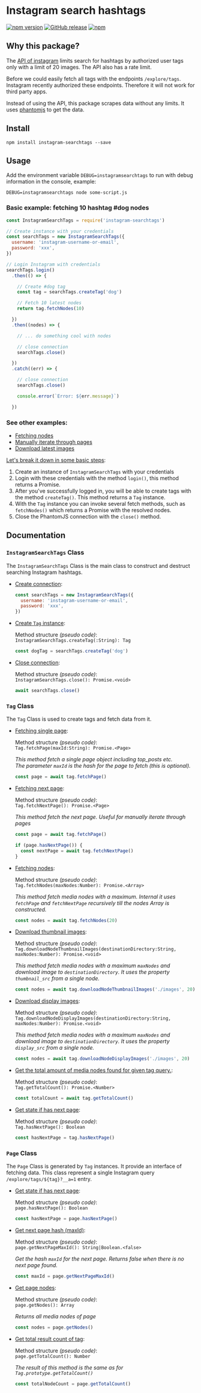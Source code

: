 # Instagram search hashtags

[![npm version](https://badge.fury.io/js/instagram-searchtags.svg)](https://badge.fury.io/js/instagram-searchtags)
[![GitHub release](https://img.shields.io/github/release/ferrybrouwer/instagram-searchtags.svg)](https://github.com/ferrybrouwer/instagram-searchtags)
[![npm](https://img.shields.io/npm/dt/instagram-searchtags.svg)](https://www.npmjs.com/package/instagram-searchtags)


## Why this package?

The [API of instagram](https://www.instagram.com/developer/endpoints/tags/)
limits search for hashtags by authorized user tags only with a limit of 20 images.
The API also has a rate limit.

Before we could easily fetch all tags with the endpoints `/explore/tags`.
Instagram recently authorized these endpoints. Therefore it will not work for
third party apps.


Instead of using the API, this package scrapes data without any limits. It
uses [phantomjs](http://phantomjs.org/) to get the data.


## Install

```
npm install instagram-searchtags --save
```

## Usage

Add the environment variable `DEBUG=instagramsearchtags` to run with debug
information in the console, example:

```
DEBUG=instagramsearchtags node some-script.js
```

### Basic example: fetching 10 hashtag #dog nodes

```javascript
const InstagramSearchTags = require('instagram-searchtags')

// Create instance with your credentials
const searchTags = new InstagramSearchTags({
  username: 'instagram-username-or-email',
  password: 'xxx',
})

// Login Instagram with credentials
searchTags.login()
  .then(() => {

    // Create #dog tag
    const tag = searchTags.createTag('dog')

    // Fetch 10 latest nodes
    return tag.fetchNodes(10)

  })
  .then((nodes) => {

    // ... do something cool with nodes

    // close connection
    searchTags.close()

  })
  .catch((err) => {

    // close connection
    searchTags.close()

    console.error(`Error: ${err.message}`)

  })
```

### See other examples:

- [Fetching nodes](https://github.com/ferrybrouwer/instagram-searchtags/blob/2.0.0/examples/fetch-nodes.md)
- [Manually iterate through pages](https://github.com/ferrybrouwer/instagram-searchtags/blob/2.0.0/examples/manually-iterate-pages.md)
- [Download latest images](https://github.com/ferrybrouwer/instagram-searchtags/blob/2.0.0/examples/download-images.md)

<u>Let's break it down in some basic steps</u>:

  1. Create an instance of `InstagramSearchTags` with your credentials
  2. Login with these credentials with the method `login()`, this method returns a Promise.
  3. After you've successfully logged in, you will be able to create tags with the method `createTag()`. This method returns a `Tag` instance.
  4. With the `Tag` instance you can invoke several fetch methods, such as `fetchNodes()` which returns a Promise with the resolved nodes.
  5. Close the PhantomJS connection with the `close()` method.


## Documentation

### `InstagramSearchTags` Class

The `InstagramSearchTags` Class is the main class to construct and destruct searching Instagram hashtags.

- <u>Create connection</u>:

	```javascript
	const searchTags = new InstagramSearchTags({
	  username: 'instagram-username-or-email',
	  password: 'xxx',
	})
	```

- <u>Create `Tag` instance</u>:

	Method structure _(pseudo code)_:<br />
	`InstagramSearchTags.createTag(:String): Tag`

	```javascript
	const dogTag = searchTags.createTag('dog')
	```

- <u>Close connection</u>:

	Method structure _(pseudo code)_:<br />
	`InstagramSearchTags.close(): Promise.<void>`
	```javascript
	await searchTags.close()
	```

### `Tag` Class

The `Tag` Class is used to create tags and fetch data from it.

- <u>Fetching single page</u>:

	Method structure _(pseudo code)_:<br />
	`Tag.fetchPage(maxId:String): Promise.<Page>`

	*This method fetch a single page object including top_posts etc.<br />
	The parameter `maxId` is the hash for the page to fetch (this is optional).*

	```javascript
	const page = await tag.fetchPage()
	```

- <u>Fetching next page</u>:

	Method structure _(pseudo code)_:<br />
	`Tag.fetchNextPage(): Promise.<Page>`

	*This method fetch the next page. Useful for manually iterate through pages*

	```javascript
	const page = await tag.fetchPage()

	if (page.hasNextPage()) {
	  const nextPage = await tag.fetchNextPage()
	}
	```


- <u>Fetching nodes</u>:

	Method structure _(pseudo code)_:<br />
	`Tag.fetchNodes(maxNodes:Number): Promise.<Array>`

	*This method fetch media nodes with a maximum.
	Internal it uses `fetchPage` and `fetchNextPage` recursively till the nodes Array is constructed.*

	```javascript
	const nodes = await tag.fetchNodes(20)
	```

- <u>Download thumbnail images</u>:

	Method structure _(pseudo code)_:<br />
	`Tag.downloadNodeThumbnailImages(destinationDirectory:String, maxNodes:Number): Promise.<void>`

	*This method fetch media nodes with a maximum `maxNodes` and download image to `destinationDirectory`. It uses the property `thumbnail_src` from a single node.*

	```javascript
	const nodes = await tag.downloadNodeThumbnailImages('./images', 20)
	```

- <u>Download display images</u>:

	Method structure _(pseudo code)_:<br />
	`Tag.downloadNodeDisplayImages(destinationDirectory:String, maxNodes:Number): Promise.<void>`

	*This method fetch media nodes with a maximum `maxNodes` and download image to `destinationDirectory`. It uses the property `display_src` from a single node.*

	```javascript
	const nodes = await tag.downloadNodeDisplayImages('./images', 20)
	```

- <u>Get the total amount of media nodes found for given tag query.</u>:

	Method structure _(pseudo code)_:<br />
	`Tag.getTotalCount(): Promise.<Number>`

	```javascript
	const totalCount = await tag.getTotalCount()
	```

- <u>Get state if has next page</u>:

	Method structure _(pseudo code)_:<br />
	`Tag.hasNextPage(): Boolean`

	```javascript
	const hasNextPage = tag.hasNextPage()
	```


### `Page` Class

The `Page` Class is generated by `Tag` instances. It provide an interface of fetching data.
This class represent a single Instagram query `/explore/tags/${tag}?__a=1` entry.


- <u>Get state if has next page</u>:

	Method structure _(pseudo code)_:<br />
	`page.hasNextPage(): Boolean`

	```javascript
	const hasNextPage = page.hasNextPage()
	```

- <u>Get next page hash (maxId)</u>:

	Method structure _(pseudo code)_:<br />
	`page.getNextPageMaxId(): String|Boolean.<false>`

	*Get the hash `maxId` for the next page. Returns false when there is no next page found.*

	```javascript
	const maxId = page.getNextPageMaxId()
	```

- <u>Get page nodes</u>:

	Method structure _(pseudo code)_:<br />
	`page.getNodes(): Array`

	*Returns all media nodes of page*

	```javascript
	const nodes = page.getNodes()
	```

- <u>Get total result count of tag</u>:

	Method structure _(pseudo code)_:<br />
	`page.getTotalCount(): Number`

	*The result of this method is the same as for `Tag.prototype.getTotalCount()`*

	```javascript
	const totalNodeCount = page.getTotalCount()
	```
